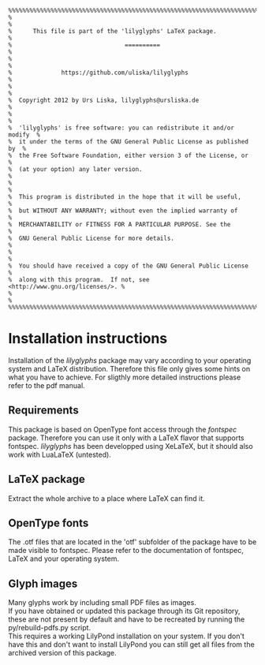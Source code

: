     %%%%%%%%%%%%%%%%%%%%%%%%%%%%%%%%%%%%%%%%%%%%%%%%%%%%%%%%%%%%%%%%%%%%%%%%%%  
    %                                                                        %  
    %      This file is part of the 'lilyglyphs' LaTeX package.              %  
    %                                ==========                              %  
    %                                                                        %  
    %              https://github.com/uliska/lilyglyphs                      %  
    %                                                                        %  
    %  Copyright 2012 by Urs Liska, lilyglyphs@ursliska.de                    %  
    %                                                                        %  
    %  'lilyglyphs' is free software: you can redistribute it and/or modify  %  
    %  it under the terms of the GNU General Public License as published by  %  
    %  the Free Software Foundation, either version 3 of the License, or     %  
    %  (at your option) any later version.                                   %  
    %                                                                        %  
    %  This program is distributed in the hope that it will be useful,       %  
    %  but WITHOUT ANY WARRANTY; without even the implied warranty of        %  
    %  MERCHANTABILITY or FITNESS FOR A PARTICULAR PURPOSE. See the          %  
    %  GNU General Public License for more details.                          %  
    %                                                                        %  
    %  You should have received a copy of the GNU General Public License     %  
    %  along with this program.  If not, see <http://www.gnu.org/licenses/>. %  
    %                                                                        %  
    %%%%%%%%%%%%%%%%%%%%%%%%%%%%%%%%%%%%%%%%%%%%%%%%%%%%%%%%%%%%%%%%%%%%%%%%%%  

Installation instructions
=========================
Installation of the *lilyglyphs* package may vary according to your operating system and LaTeX distribution.
Therefore this file only gives some hints on what you have to achieve.
For sligthly more detailed instructions please refer to the pdf manual.

Requirements
------------
This package is based on OpenType font access through the *fontspec* package.
Therefore you can use it only with a LaTeX flavor that supports fontspec.
*lilyglyphs* has been developped using XeLaTeX, but it should also work with LuaLaTeX (untested).

LaTeX package
-------------
Extract the whole archive to a place where LaTeX can find it.

OpenType fonts
--------------
The .otf files that are located in the 'otf' subfolder of the package have to be made visible to fontspec. Please refer to the documentation of fontspec, LaTeX and your operating system.

Glyph images
------------
Many glyphs work by including small PDF files as images.  
If you have obtained or updated this package through its Git repository, these are not present by default and have to be recreated by running the py/rebuild-pdfs.py script.  
This requires a working LilyPond installation on your system. If you don't have this and don't want to install LilyPond you can still get all files from the archived version of this package.